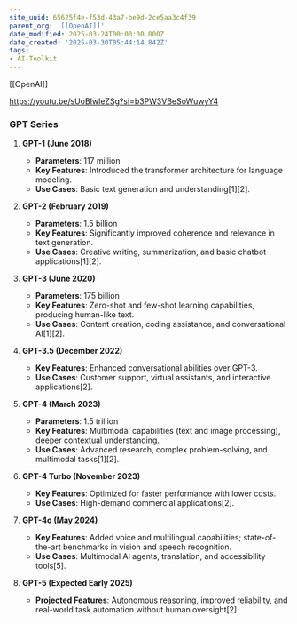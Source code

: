```yaml
---
site_uuid: 65625f4e-f53d-43a7-be9d-2ce5aa3c4f39
parent_org: '[[OpenAI]]'
date_modified: 2025-03-24T00:00:00.000Z
date_created: '2025-03-30T05:44:14.842Z'
tags:
- AI-Toolkit
---
```





[[OpenAI]]

https://youtu.be/sUoBIwleZSg?si=b3PW3VBeSoWuwyY4

### **GPT Series**
1. **GPT-1 (June 2018)**  
   - **Parameters**: 117 million  
   - **Key Features**: Introduced the transformer architecture for language modeling.  
   - **Use Cases**: Basic text generation and understanding[1][2].

2. **GPT-2 (February 2019)**  
   - **Parameters**: 1.5 billion  
   - **Key Features**: Significantly improved coherence and relevance in text generation.  
   - **Use Cases**: Creative writing, summarization, and basic chatbot applications[1][2].

3. **GPT-3 (June 2020)**  
   - **Parameters**: 175 billion  
   - **Key Features**: Zero-shot and few-shot learning capabilities, producing human-like text.  
   - **Use Cases**: Content creation, coding assistance, and conversational AI[1][2].

4. **GPT-3.5 (December 2022)**  
   - **Key Features**: Enhanced conversational abilities over GPT-3.  
   - **Use Cases**: Customer support, virtual assistants, and interactive applications[2].

5. **GPT-4 (March 2023)**  
   - **Parameters**: 1.5 trillion  
   - **Key Features**: Multimodal capabilities (text and image processing), deeper contextual understanding.  
   - **Use Cases**: Advanced research, complex problem-solving, and multimodal tasks[1][2].

6. **GPT-4 Turbo (November 2023)**  
   - **Key Features**: Optimized for faster performance with lower costs.  
   - **Use Cases**: High-demand commercial applications[2].

7. **GPT-4o (May 2024)**  
   - **Key Features**: Added voice and multilingual capabilities; state-of-the-art benchmarks in vision and speech recognition.  
   - **Use Cases**: Multimodal AI agents, translation, and accessibility tools[5].

8. **GPT-5 (Expected Early 2025)**  
   - **Projected Features**: Autonomous reasoning, improved reliability, and real-world task automation without human oversight[2].
